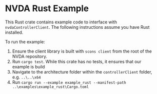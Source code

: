 # NVDA Rust Example

This Rust crate contains example code to interface with `nvdaControllerClient`.
The following instructions assume you have Rust installed.

To run the example:

1. Ensure the client library is built with `scons client` from the root of the NVDA repository.
1. Run `cargo test`. While this crate has no tests, it ensures that our example is build
1. Navigate to the architecture folder within the `controllerClient` folder, e.g. `..\..\x64`
1. Run `cargo run --example example_rust --manifest-path ..\examples\example_rust\Cargo.toml`
